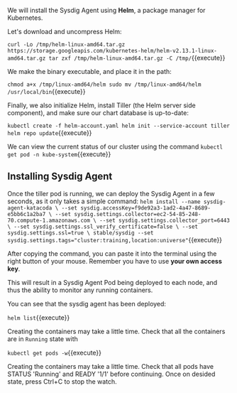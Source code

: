 
We will install the Sysdig Agent using **Helm**, a package manager for Kubernetes.

Let's download and uncompress Helm:

`curl -Lo /tmp/helm-linux-amd64.tar.gz https://storage.googleapis.com/kubernetes-helm/helm-v2.13.1-linux-amd64.tar.gz
tar zxf /tmp/helm-linux-amd64.tar.gz -C /tmp/`{{execute}}

We make the binary executable, and place it in the path:

`chmod a+x /tmp/linux-amd64/helm
sudo mv /tmp/linux-amd64/helm /usr/local/bin`{{execute}}

Finally, we also initialize Helm, install Tiller (the Helm server side component), and make sure our chart database is up-to-date:

`kubectl create -f helm-account.yaml
helm init --service-account tiller
helm repo update`{{execute}}

We can view the current status of our cluster using the command `kubectl get pod -n kube-system`{{execute}}

Installing Sysdig Agent
-----------------------

Once the tiller pod is running, we can deploy the Sysdig Agent in a few seconds, as it only takes a simple command:
`
helm install --name sysdig-agent-katacoda \
    --set sysdig.accessKey=f9de92a3-1ad2-4a47-8689-e5bb6c1a2ba7 \
    --set sysdig.settings.collector=ec2-54-85-248-70.compute-1.amazonaws.com \
    --set sysdig.settings.collector_port=6443 \
    --set sysdig.settings.ssl_verify_certificate=false \
    --set sysdig.settings.ssl=true \
    stable/sysdig
    --set sysdig.settings.tags="cluster:training,location:universe"
`{{execute}}

After copying the command, you can paste it into the terminal using the right button of your mouse.  Remember you have to use **your own access key**.

This will result in a Sysdig Agent Pod being deployed to each node, and thus the ability to monitor any running containers.

You can see that the sysdig agent has been deployed:

`helm list`{{execute}}

Creating the containers may take a little time. Check that all the containers are in `Running` state with

`kubectl get pods -w`{{execute}}

Creating the containers may take a little time. Check that all pods have STATUS 'Running' and READY '1/1' before continuing. Once on desided state, press Ctrl+C to stop the watch.
